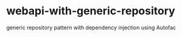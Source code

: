 # webapi-with-generic-repository
generic repository pattern with dependency injection using Autofac
